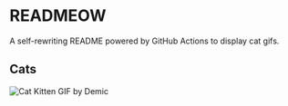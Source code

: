 # READMEOW

A self-rewriting README powered by GitHub Actions to display cat gifs.

## Cats

![Cat Kitten GIF by Demic](https://media4.giphy.com/media/3oriO0OEd9QIDdllqo/200.gif?cid=9acd02daq2v3iku6a4cwhzvo06jvv2m1tjnpt4luqcrc7t3x&ep=v1_gifs_search&rid=200.gif&ct=g)
